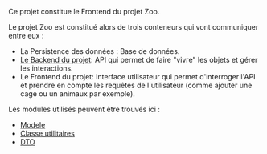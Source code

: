 Ce projet constitue le Frontend du projet Zoo.  

Le projet Zoo est constitué alors de trois conteneurs qui vont communiquer entre eux : 
- La Persistence des données : Base de données.
- [Le Backend du projet](https://github.com/Devklow/zoo-backend): API qui permet de faire "vivre" les objets et gérer les interactions.
- Le Frontend du projet: Interface utilisateur qui permet d'interroger l'API et prendre en compte les requêtes de l'utilisateur (comme ajouter une cage ou un animaux par exemple).

Les modules utilisés peuvent être trouvés ici : 
- [Modele](https://github.com/Devklow/zoo-model)
- [Classe utilitaires](https://github.com/Devklow/zoo-util)
- [DTO](https://github.com/Devklow/zoo-dto)
